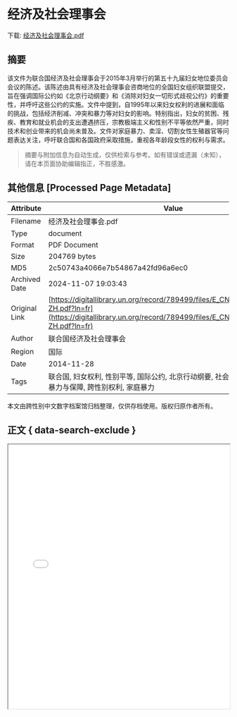 # 经济及社会理事会

<!-- tcd_download_link -->
下载: <a href="../经济及社会理事会.pdf" download>经济及社会理事会.pdf</a>
<!-- tcd_download_link_end -->

## 摘要

<!-- tcd_abstract -->
该文件为联合国经济及社会理事会于2015年3月举行的第五十九届妇女地位委员会会议的陈述。该陈述由具有经济及社会理事会咨商地位的全国妇女组织联盟提交，旨在强调国际公约如《北京行动纲要》和《消除对妇女一切形式歧视公约》的重要性，并呼吁这些公约的实施。文件中提到，自1995年以来妇女权利的进展和面临的挑战，包括经济削减、冲突和暴力等对妇女的影响。特别指出，妇女的贫困、残疾、教育和就业机会的支出遭遇挤压，宗教极端主义和性别不平等依然严重，同时技术和创业带来的机会尚未普及。文件对家庭暴力、卖淫、切割女性生殖器官等问题表达关注，呼吁联合国和各国政府采取措施，重视各年龄段女性的权利与需求。

<!-- tcd_abstract_end -->

> 摘要与附加信息为自动生成，仅供检索与参考。如有错误或遗漏（未知），请在本页面协助编辑指正，不胜感激。

## 其他信息 [Processed Page Metadata]

| Attribute       | Value                                  |
|-----------------|----------------------------------------|
| Filename        | 经济及社会理事会.pdf                             |
| Type            | document                                 |
| Format          | PDF Document                               |
| Size            | 204769 bytes                           |
| MD5             | 2c50743a4066e7b54867a42fd96a6ec0                                  |
| Archived Date   | 2024-11-07 19:03:43                             |
| Original Link   | [https://digitallibrary.un.org/record/789499/files/E_CN.6_2015_NGO_121-ZH.pdf?ln=fr](https://digitallibrary.un.org/record/789499/files/E_CN.6_2015_NGO_121-ZH.pdf?ln=fr)                         |
| Author          | 联合国经济及社会理事会                               |
| Region          | 国际                               |
| Date            | 2014-11-28                                 |
| Tags            | 联合国, 妇女权利, 性别平等, 国际公约, 北京行动纲要, 社会政策, 女性生存状态, 暴力与保障, 跨性别权利, 家庭暴力                                 |

本文由跨性别中文数字档案馆归档整理，仅供存档使用。版权归原作者所有。


## 正文 { data-search-exclude }

<!-- tcd_main_text -->
<iframe src="../经济及社会理事会.pdf" width="100%" height="600px">
    <p>无法显示PDF，请下载查看。</p>
</iframe>
<!-- tcd_main_text_end -->

